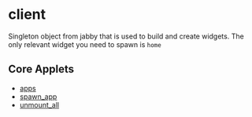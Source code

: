 # client

Singleton object from jabby that is used to build and create widgets. The only
relevant widget you need to spawn is `home`

## Core Applets

- [apps](./apps.md)
- [spawn_app](./spawn_app.md)
- [unmount_all](./unmount_all.md)
